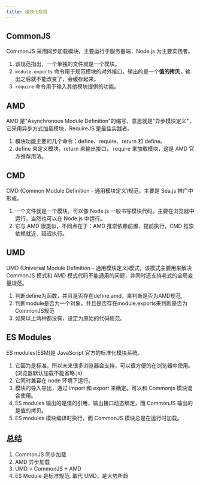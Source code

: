 ```yaml
---
title: 模块化规范
---
```

## CommonJS
CommonJS 采用同步加载模块，主要运行于服务器端，Node.js 为主要实践者。
1. 该规范指出，一个单独的文件就是一个模块。
2. ```module.exports``` 命令用于规范模块的对外接口，输出的是一个**值的拷贝**，输出之后就不能改变了，会缓存起来。
3. ```require``` 命令用于输入其他模块提供的功能。

## AMD
AMD 是"Asynchronous Module Definition"的缩写，意思就是"异步模块定义"，它采用异步方式加载模块，RequireJS 是最佳实践者。
1. 模块功能主要的几个命令：define、require、return 和 define。
2. define 来定义模块，return 来输出接口， require 来加载模块，这是 AMD 官方推荐用法。

## CMD
CMD (Common Module Definition - 通用模块定义)规范，主要是 Sea.js 推广中形成。
1. 一个文件就是一个模块，可以像 Node.js 一般书写模块代码。主要在浏览器中运行，当然也可以在 Node.js 中运行。
2. 它与 AMD 很类似，不同点在于：AMD 推崇依赖前置、提前执行，CMD 推崇依赖就近、延迟执行。

## UMD
UMD (Universal Module Definition - 通用模块定义)模式，该模式主要用来解决 CommonJS 模式和 AMD 模式代码不能通用的问题，并同时还支持老式的全局变量规范。
1. 判断define为函数，并且是否存在define.amd，来判断是否为AMD规范,
2. 判断module是否为一个对象，并且是否存在module.exports来判断是否为CommonJS规范
3. 如果以上两种都没有，设定为原始的代码规范。

## ES Modules
ES modules(ESM)是 JavaScript 官方的标准化模块系统。
1. 它因为是标准，所以未来很多浏览器会支持，可以很方便的在浏览器中使用。(浏览器默认加载不能省略.js)
2. 它同时兼容在 node 环境下运行。
3. 模块的导入导出，通过 import 和 export 来确定。可以和 Commonjs 模块混合使用。
4. ES modules 输出的是值的引用，输出接口动态绑定，而 CommonJS 输出的是值的拷贝。
5. ES modules 模块编译时执行，而 CommonJS 模块总是在运行时加载。

## 总结
1. CommonJS 同步加载
2. AMD 异步加载
3. UMD = CommonJS + AMD
4. ES Module 是标准规范, 取代 UMD，是大势所趋